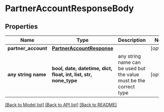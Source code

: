 # PartnerAccountResponseBody


## Properties
Name | Type | Description | Notes
------------ | ------------- | ------------- | -------------
**partner_account** | [**PartnerAccountResponse**](PartnerAccountResponse.md) |  | [optional] 
**any string name** | **bool, date, datetime, dict, float, int, list, str, none_type** | any string name can be used but the value must be the correct type | [optional]

[[Back to Model list]](../README.md#documentation-for-models) [[Back to API list]](../README.md#documentation-for-api-endpoints) [[Back to README]](../README.md)


